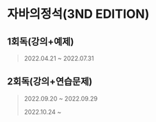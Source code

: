 # 자바의정석(3ND EDITION)
## 1회독(강의+예제)
> 2022.04.21 ~ 2022.07.31
## 2회독(강의+연습문제)
> 2022.09.20 ~ 2022.09.29
> 
> 2022.10.24 ~ 
